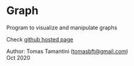 # Graph

Program to visualize and manipulate graphs

Check [github hosted page](https://tomas-tamantini.github.io/graph/)

Author: Tomas Tamantini (tomasbft@gmail.com)\
Oct 2020
